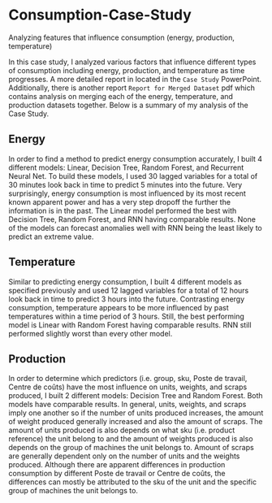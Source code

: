 # Consumption-Case-Study
Analyzing features that influence consumption (energy, production, temperature)

In this case study, I analyzed various factors that influence different types of consumption including
energy, production, and temperature as time progresses.
A more detailed report in located in the `Case Study` PowerPoint.
Additionally, there is another report `Report for Merged Dataset` pdf which contains analysis on merging
each of the energy, temperature, and production datasets together.
Below is a summary of my analysis of the Case Study.

## Energy

In order to find a method to predict energy consumption accurately, I built 4 different models:
Linear, Decision Tree, Random Forest, and Recurrent Neural Net.
To build these models, I used 30 lagged variables for a total of 30 minutes look back in time
to predict 5 minutes into the future.
Very surprisingly, energy consumption is most influenced by its most recent known apparent power
and has a very step dropoff the further the information is in the past.
The Linear model performed the best with Decision Tree, Random Forest, and RNN having comparable results.
None of the models can forecast anomalies well with RNN being the least likely to predict an extreme value.

## Temperature

Similar to predicting energy consumption, I built 4 different models as specified previously and
used 12 lagged variables for a total of 12 hours look back in time to predict 3 hours into the future.
Contrasting energy consumption, temperature appears to be more influenced by past temperatures within a time period of 3 hours.
Still, the best performing model is Linear with Random Forest having comparable results.
RNN still performed slightly worst than every other model.

## Production

In order to determine which predictors (i.e. group, sku, Poste de travail, Centre de coûts) have the most influence on units, weights,
and scraps produced, I built 2 different models: Decision Tree and Random Forest. Both models have comparable results.
In general, units, weights, and scraps imply one another so if the number of units produced increases, the amount of weight produced
generally increased and also the amount of scraps. The amount of units produced is also depends on what sku (i.e. product reference) the unit
belong to and the amount of weights produced is also depends on the group of machines the unit belongs to.
Amount of scraps are generally dependent only on the number of units and the weights produced.
Although there are apparent differences in production consumption by different Poste de travail or Centre de coûts,
the differences can mostly be attributed to the sku of the unit and the specific group of machines the unit belongs to.